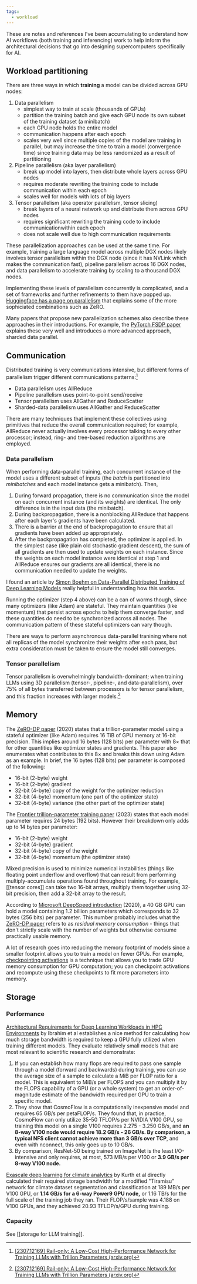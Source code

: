 ```yaml
---
tags:
  - workload
---
```

These are notes and references I've been accumulating to understand how AI workflows (both training and inferencing) work to help inform the architectural decisions that go into designing supercomputers specifically for AI.

## Workload partitioning

There are three ways in which **training** a model can be divided across GPU nodes:

1. Data parallelism
    - simplest way to train at scale (thousands of GPUs)
    - partition the training batch and give each GPU node its own subset of the training dataset (a minibatch)
    - each GPU node holds the entire model
    - communication happens after each epoch
    - scales very well since multiple copies of the model are training in parallel, but may increase the time to train a model (convergence time) since training data may be less randomized as a result of partitioning
2. Pipeline parallelism (aka layer parallelism)
    - break up model into layers, then distribute whole layers across GPU nodes
    - requires moderate rewriting the training code to include communication within each epoch
    - scales well for models with lots of big layers
3. Tensor parallelism (aka operator parallelism, tensor slicing)
    - break layers of a neural network up and distribute them across GPU nodes
    - requires significant rewriting the training code to include communicationwithin each epoch
    - does not scale well due to high communication requirements

These parallelization approaches can be used at the same time.  For example, training a large language model across multiple DGX nodes likely involves tensor parallelism within the DGX node (since it has NVLink which makes the communication fast), pipeline parallelism across 16 DGX nodes, and data parallelism to accelerate training by scaling to a thousand DGX nodes.

Implementing these levels of parallelism concurrently is complicated, and a set of frameworks and further refinements to them have popped up. [Huggingface has a page on parallelism][huggingface parallelism] that explains some of the more sophiciated combinations such as ZeRO.

Many papers that propose new parallelization schemes also describe these approaches in their introductions. For example, the [PyTorch FSDP paper][] explains these very well and introduces a more advanced approach, sharded data parallel.

[huggingface parallelism]: https://huggingface.co/docs/transformers/v4.17.0/en/parallelism
[PyTorch FSDP paper]: https://arxiv.org/abs/2304.11277

## Communication

Distributed training is very communications intensive, but different forms of parallelism trigger different communications patterns:[^railonly]

- Data parallelism uses AllReduce
- Pipeline parallelism uses point-to-point send/receive
- Tensor parallelism uses AllGather and ReduceScatter
- Sharded-data parallelism uses AllGather and ReduceScatter

There are many techniques that implement these collectives using primitives that reduce the overall communication required; for example, AllReduce never actually involves every processor talking to every other processor; instead, ring- and tree-based reduction algorithms are employed.

### Data parallelism

When performing data-parallel training, each concurrent instance of the model uses a different subset of inputs (the _batch_ is partitioned into _minibatches_ and each model instance gets a minibatch). Then,

1. During forward propagation, there is no communication since the model on each concurrent instance (and its weights) are identical. The only difference is in the input data (the minibatch).
2. During backpropagation, there is a nonblocking AllReduce that happens after each layer's gradients have been calculated.
3. There is a barrier at the end of backpropagation to ensure that all gradients have been added up appropriately.
4. After the backpropagation has completed, the optimizer is applied.  In the simplest case (like plain old stochastic gradient descent), the sum of all gradients are then used to update weights on each instance. Since the weights on each model instance were identical at step 1 and AllReduce ensures our gradients are all identical, there is no communication needed to update the weights.

I found an article by [Simon Boehm on Data-Parallel Distributed Training of Deep Learning Models][boehm2022] really helpful in understanding how this works.

Running the optimizer (step 4 above) can be a can of worms though, since many optimizers (like Adam) are stateful. They maintain quantities (like momentum) that persist across epochs to help them converge faster, and these quantities do need to be synchronized across all nodes. The communication pattern of these stateful optimizers can vary though.

[boehm2022]: https://siboehm.com/articles/22/data-parallel-training

There are ways to perform asynchronous data-parallel tranining where not all replicas of the model synchronize their weights after each pass, but extra consideration must be taken to ensure the model still converges.

### Tensor parallelism

Tensor parallelism is overwhelmingly bandwidth-dominant; when training LLMs using 3D parallelism (tensor-, pipeline-, and data-parallelism), over 75% of all bytes transferred between processors is for tensor parallelism, and this fraction increases with larger models.[^railonly]

## Memory

The [ZeRO-DP paper][] (2020) states that a trillion-parameter model using a stateful optimizer (like Adam) requires 16 TiB of GPU memory at 16-bit precision.  This implies around 16 bytes (128 bits) per parameter with 8&times; that for other quantities like optimizer states and gradients. This paper also enumerates what contributes to this 8&times; and breaks this down using Adam as an example. In brief, the 16 bytes (128 bits) per parameter is composed of the following:

- 16-bit (2-byte) weight
- 16-bit (2-byte) gradient
- 32-bit (4-byte) copy of the weight for the optimizer reduction
- 32-bit (4-byte) momentum (one part of the optimizer state)
- 32-bit (4-byte) variance (the other part of the optimizer state)

The [Frontier trillion-parameter training paper][frontier paper] (2023) states that each model parameter requires 24 bytes (192 bits). However their breakdown only adds up to 14 bytes per parameter:

- 16-bit (2-byte) weight
- 32-bit (4-byte) gradient
- 32-bit (4-byte) copy of the weight
- 32-bit (4-byte) momentum (the optimizer state)

Mixed precision is used to minimize numerical instabilities (things like floating point underflow and overflow) that can result from performing multiply-accumulate operations found throughout training. For example, [[tensor cores]] can take two 16-bit arrays, multiply them together using 32-bit precision, then add a 32-bit array to the result.

According to [Microsoft DeepSpeed introduction][] (2020), a 40 GB GPU can hold a model containing 1.2 billion parameters which corresponds to 32 bytes (256 bits) per parameter. This number probably includes what the [ZeRO-DP paper][] refers to as _residual memory consumption_ - things that don't strictly scale with the number of weights but otherwise consume practically usable memory.

A lot of research goes into reducing the memory footprint of models since a smaller footprint allows you to train a model on fewer GPUs.  For example, [checkpointing activations][] is a technique that allows you to trade GPU memory consumption for GPU computation; you can checkpoint activations and recompute using these checkpoints to fit more parameters into memory.

[Microsoft DeepSpeed introduction]: https://www.youtube.com/watch?v=wbG2ZEDPIyw
[checkpointing activations]: https://doi.org/10.48550/arXiv.1604.06174
[ZeRO-DP paper]: https://dx.doi.org/10.1109/SC41405.2020.00024
[frontier paper]: https://arxiv.org/abs/2312.12705v2

## Storage

### Performance

[Architectural Requirements for Deep Learning Workloads in HPC Environments][] by Ibrahim et al establishes a nice method for calculating how much storage bandwidth is required to keep a GPU fully utilized when training different models. They evaluate relatively small models that are most relevant to scientific research and demonstrate:

1. If you can establish how many flops are required to pass one sample through a model (forward and backwards) during training, you can use the average size of a sample to calculate a MiB per FLOP ratio for a model. This is equivalent to MiB/s per FLOPS and you can multiply it by the FLOPS capability of a GPU (or a whole system) to get an order-of-magnitude estimate of the bandwidth required per GPU to train a specific model.
2. They show that CosmoFlow is a computationally inexpensive model and requires 65 GB/s per petaFLOP/s. They found that, in practice, CosmoFlow can only utilize 35-50 TFLOP/s per NVIDIA V100 GPU, so training this model on a single V100 requires 2.275 - 3.250 GB/s, and **an 8-way V100 node would require 18.2 GB/s - 26 GB/s. By comparison, a typical NFS client cannot achieve more than 3 GB/s over TCP**, and even with nconnect, this only goes up to 10 GB/s.
3. By comparison, ResNet-50 being trained on ImageNet is the least I/O-intensive and only requires, at most, 573 MB/s per V100 or **3.9 GB/s per 8-way V100 node.**

[Architectural Requirements for Deep Learning Workloads in HPC Environments]: https://dx.doi.org/10.1109/PMBS54543.2021.00007
[ml-model-io-tool]: https://github.com/glennklockwood/limelead/blob/master/content/static/data-intensive/analysis/ml-model-io-requirements.js

[Exascale deep learning for climate analytics][] by Kurth et al directly calculated their required storage bandwidth for a modified "Tiramisu" network for climate dataset segmentation and classification at 189 MB/s per V100 GPU, or **1.14 GB/s for a 6-way Power9 GPU node,** or 1.16 TB/s for the full scale of the training job they ran. Their FLOP/s/sample was 4.188 on V100 GPUs, and they achieved 20.93 TFLOP/s/GPU during training.

### Capacity

See [[storage for LLM training]].

[Exascale deep learning for climate analytics]: https://dl.acm.org/doi/10.5555/3291656.3291724
[^railonly]: [[2307.12169] Rail-only: A Low-Cost High-Performance Network for Training LLMs with Trillion Parameters (arxiv.org)](https://arxiv.org/abs/2307.12169)